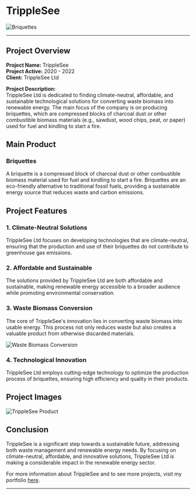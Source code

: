 # TrippleSee
![Briquettes](https://i.imgur.com/SvFp9WU.jpg)

---

## Project Overview

**Project Name:** TrippleSee  
**Project Active:** 2020 - 2022  
**Client:** TrippleSee Ltd  

**Project Description:**  
TrippleSee Ltd is dedicated to finding climate-neutral, affordable, and sustainable technological solutions for converting waste biomass into renewable energy. The main focus of the company is on producing briquettes, which are compressed blocks of charcoal dust or other combustible biomass materials (e.g., sawdust, wood chips, peat, or paper) used for fuel and kindling to start a fire.

## Main Product

### Briquettes

A briquette is a compressed block of charcoal dust or other combustible biomass material used for fuel and kindling to start a fire. Briquettes are an eco-friendly alternative to traditional fossil fuels, providing a sustainable energy source that reduces waste and carbon emissions.

## Project Features

### 1. Climate-Neutral Solutions
TrippleSee Ltd focuses on developing technologies that are climate-neutral, ensuring that the production and use of their briquettes do not contribute to greenhouse gas emissions.

### 2. Affordable and Sustainable
The solutions provided by TrippleSee Ltd are both affordable and sustainable, making renewable energy accessible to a broader audience while promoting environmental conservation.

### 3. Waste Biomass Conversion
The core of TrippleSee's innovation lies in converting waste biomass into usable energy. This process not only reduces waste but also creates a valuable product from otherwise discarded materials.

![Waste Biomass Conversion](https://i.imgur.com/zAlEnPv.jpg)

### 4. Technological Innovation
TrippleSee Ltd employs cutting-edge technology to optimize the production process of briquettes, ensuring high efficiency and quality in their products.

## Project Images

![TrippleSee Product](https://i.imgur.com/JBKQBsp.jpg)

## Conclusion

TrippleSee is a significant step towards a sustainable future, addressing both waste management and renewable energy needs. By focusing on climate-neutral, affordable, and innovative solutions, TrippleSee Ltd is making a considerable impact in the renewable energy sector.

For more information about TrippleSee and to see more projects, visit my portfolio [here](https://www.johnfrancis.dev/).

---
